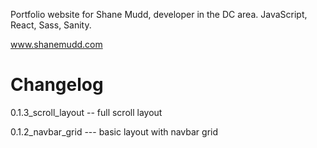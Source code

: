 Portfolio website for Shane Mudd, developer in the DC area. JavaScript, React, Sass, Sanity.

www.shanemudd.com

# Changelog

0.1.3_scroll_layout -- full scroll layout

0.1.2_navbar_grid --- basic layout with navbar grid
